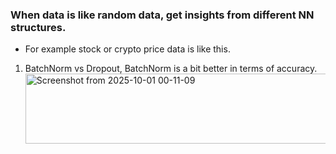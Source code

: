 ### When data is like random data, get insights from different NN structures. 

* For example stock or crypto price data is like this.

1. BatchNorm vs Dropout, BatchNorm is a bit better in terms of accuracy.
    <img width="728" height="112" alt="Screenshot from 2025-10-01 00-11-09" src="https://github.com/user-attachments/assets/b6aff719-c4ca-488f-9cf3-b973f03294e8" />
